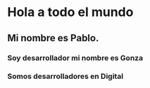 # Hola a todo el mundo

## Mi nombre es Pablo.

### Soy desarrollador mi nombre es Gonza


### Somos desarrolladores en Digital


